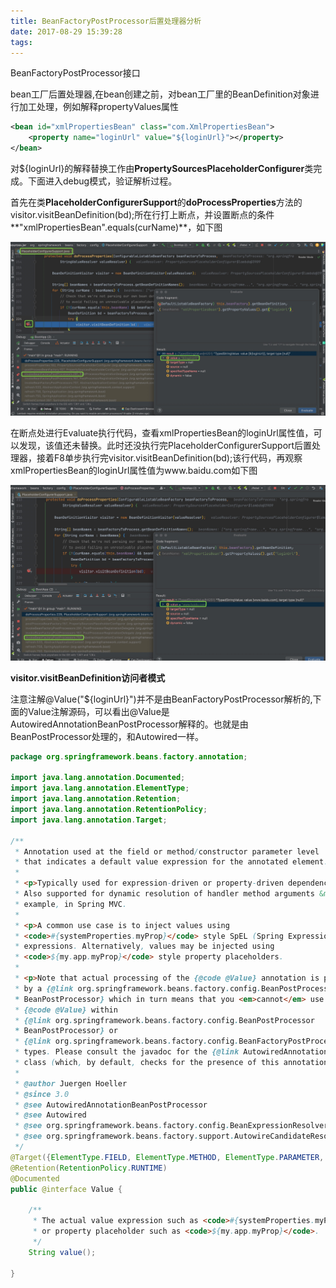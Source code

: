 ```yaml
---
title: BeanFactoryPostProcessor后置处理器分析
date: 2017-08-29 15:39:28
tags:
---
```

BeanFactoryPostProcessor接口

bean工厂后置处理器,在bean创建之前，对bean工厂里的BeanDefinition对象进行加工处理，例如解释propertyValues属性

```xml
<bean id="xmlPropertiesBean" class="com.XmlPropertiesBean">
    <property name="loginUrl" value="${loginUrl}"></property>
</bean>
```

对${loginUrl}的解释替换工作由**PropertySourcesPlaceholderConfigurer**类完成。下面进入debug模式，验证解析过程。

首先在类**PlaceholderConfigurerSupport**的**doProcessProperties**方法的visitor.visitBeanDefinition(bd);所在行打上断点，并设置断点的条件**"xmlPropertiesBean".equals(curName)**，如下图
<!--more-->

![5](./BeanFactoryPostProcessor后置处理器分析/5.jpg)

在断点处进行Evaluate执行代码，查看xmlPropertiesBean的loginUrl属性值，可以发现，该值还未替换。此时还没执行完PlaceholderConfigurerSupport后置处理器，接着F8单步执行完visitor.visitBeanDefinition(bd);该行代码，再观察xmlPropertiesBean的loginUrl属性值为www.baidu.com如下图

![6](./BeanFactoryPostProcessor后置处理器分析/6.jpg)



**visitor.visitBeanDefinition访问者模式**

注意注解@Value("${loginUrl}")并不是由BeanFactoryPostProcessor解析的,下面的Value注解源码，可以看出@Value是AutowiredAnnotationBeanPostProcessor解释的。也就是由BeanPostProcessor处理的，和Autowired一样。

```java
package org.springframework.beans.factory.annotation;

import java.lang.annotation.Documented;
import java.lang.annotation.ElementType;
import java.lang.annotation.Retention;
import java.lang.annotation.RetentionPolicy;
import java.lang.annotation.Target;

/**
 * Annotation used at the field or method/constructor parameter level
 * that indicates a default value expression for the annotated element.
 *
 * <p>Typically used for expression-driven or property-driven dependency injection.
 * Also supported for dynamic resolution of handler method arguments &mdash; for
 * example, in Spring MVC.
 *
 * <p>A common use case is to inject values using
 * <code>#{systemProperties.myProp}</code> style SpEL (Spring Expression Language)
 * expressions. Alternatively, values may be injected using
 * <code>${my.app.myProp}</code> style property placeholders.
 *
 * <p>Note that actual processing of the {@code @Value} annotation is performed
 * by a {@link org.springframework.beans.factory.config.BeanPostProcessor
 * BeanPostProcessor} which in turn means that you <em>cannot</em> use
 * {@code @Value} within
 * {@link org.springframework.beans.factory.config.BeanPostProcessor
 * BeanPostProcessor} or
 * {@link org.springframework.beans.factory.config.BeanFactoryPostProcessor BeanFactoryPostProcessor}
 * types. Please consult the javadoc for the {@link AutowiredAnnotationBeanPostProcessor}
 * class (which, by default, checks for the presence of this annotation).
 *
 * @author Juergen Hoeller
 * @since 3.0
 * @see AutowiredAnnotationBeanPostProcessor
 * @see Autowired
 * @see org.springframework.beans.factory.config.BeanExpressionResolver
 * @see org.springframework.beans.factory.support.AutowireCandidateResolver#getSuggestedValue
 */
@Target({ElementType.FIELD, ElementType.METHOD, ElementType.PARAMETER, ElementType.ANNOTATION_TYPE})
@Retention(RetentionPolicy.RUNTIME)
@Documented
public @interface Value {

	/**
	 * The actual value expression such as <code>#{systemProperties.myProp}</code>
	 * or property placeholder such as <code>${my.app.myProp}</code>.
	 */
	String value();

}
```

